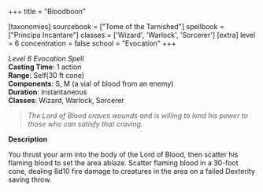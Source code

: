 +++
title = "Bloodboon"

[taxonomies]
sourcebook = ["Tome of the Tarnished"]
spellbook = ["Principa Incantare"]
classes = ['Wizard', 'Warlock', 'Sorcerer']
[extra]
level = 6
concentration = false
school = "Evocation"
+++

*Level 6 Evocation Spell*  
**Casting Time**: 1 action  
**Range**: Self(30 ft cone)  
**Components**: S, M (a vial of blood from an enemy)  
**Duration**: Instantaneous  
**Classes**: Wizard, Warlock, Sorcerer  

> _The Lord of Blood craves wounds and is willing to lend his power to those who can satisfy that craving._  

**Description**




You thrust your arm into the body of the Lord of Blood, then scatter his flaming blood to set the area ablaze. Scatter flaming blood in a 30-foot cone, dealing  8d10 fire damage to creatures in the area on a failed Dexterity saving throw.


